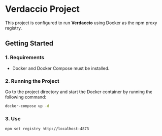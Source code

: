# Verdaccio Project

This project is configured to run **Verdaccio** using Docker as the npm proxy registry.

## Getting Started

### 1. Requirements
- Docker and Docker Compose must be installed.

### 2. Running the Project

Go to the project directory and start the Docker container by running the following command:

```bash
docker-compose up -d
```

### 3. Use
```
npm set registry http://localhost:4873
```
